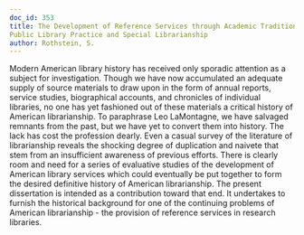 ```yaml
---
doc_id: 353
title: The Development of Reference Services through Academic Traditions,
Public Library Practice and Special Librarianship
author: Rothstein, S.
---
```


Modern American library history has received only sporadic attention as a
subject for investigation.  Though we have now accumulated an adequate supply
of source materials to draw upon in the form of annual reports, service 
studies, biographical accounts, and chronicles of individual libraries,
no one has yet fashioned out of these materials a critical history of American
librarianship.  To paraphrase Leo LaMontagne, we have salvaged remnants from
the past, but we have yet to convert them into history.
  The lack has cost the profession dearly.  Even a casual survey of the
literature of librarianship reveals the shocking degree of duplication and
naivete that stem from an insufficient awareness of previous efforts.
  There is clearly room and need for a series of evaluative studies of the 
development of American library services which could eventually be put
together to form the desired definitive history of American librarianship.
The present dissertation is intended as a contribution toward that end.  It
undertakes to furnish the historical background for one of the continuing
problems of American librarianship - the provision of reference services in
research libraries.